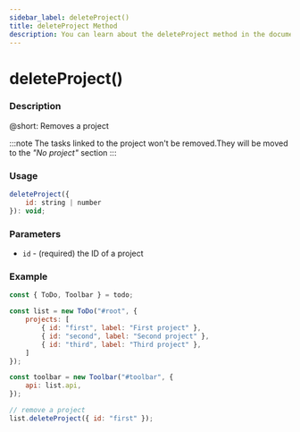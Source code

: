 ```yaml
---
sidebar_label: deleteProject()
title: deleteProject Method
description: You can learn about the deleteProject method in the documentation of the DHTMLX JavaScript To Do List library. Browse developer guides and API reference, try out code examples and live demos, and download a free 30-day evaluation version of DHTMLX To Do List.
---
```


# deleteProject()

### Description

@short: Removes a project

:::note
The tasks linked to the project won't be removed.They will be moved to the *"No project"* section
:::

### Usage

~~~js
deleteProject({
    id: string | number
}): void;
~~~

### Parameters

- `id` - (required) the ID of a project

### Example

~~~js {16}
const { ToDo, Toolbar } = todo;

const list = new ToDo("#root", {
	projects: [
		{ id: "first", label: "First project" },
		{ id: "second", label: "Second project" },
		{ id: "third", label: "Third project" },
	]
});

const toolbar = new Toolbar("#toolbar", {
	api: list.api,
});

// remove a project
list.deleteProject({ id: "first" });
~~~